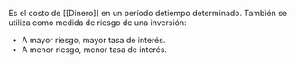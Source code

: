 Es el costo de [[Dinero]] en un período detiempo determinado. También se utiliza como medida de riesgo de una inversión:

- A mayor riesgo, mayor tasa de interés.
- A menor riesgo, menor tasa de interés.
